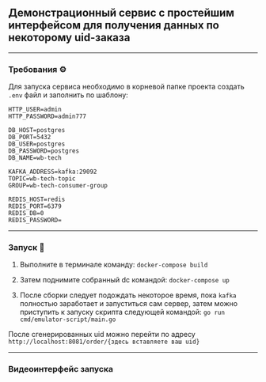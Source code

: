 ## Демонстрационный сервис с простейшим интерфейсом для получения данных по некоторому uid-заказа

--- 

### Требования ⚙️
Для запуска сервиса необходимо в корневой папке проекта создать `.env` файл и заполнить по шаблону:
```
HTTP_USER=admin
HTTP_PASSWORD=admin777

DB_HOST=postgres
DB_PORT=5432
DB_USER=postgres
DB_PASSWORD=postgres
DB_NAME=wb-tech

KAFKA_ADDRESS=kafka:29092
TOPIC=wb-tech-topic
GROUP=wb-tech-consumer-group

REDIS_HOST=redis
REDIS_PORT=6379
REDIS_DB=0
REDIS_PASSWORD=
```
--- 

### Запуск 🔧
1. Выполните в терминале команду:
`docker-compose build`

2. Затем поднимите собранный dc командой:
`docker-compose up`

3. После сборки следует подождать некоторое время, пока `kafka` полностью заработает и запуститься сам сервер, затем можно приступить к запуску скрипта следующей командой:
`go run cmd/emulator-script/main.go`

После сгенерированных uid можно перейти по адресу `http://localhost:8081/order/{здесь вставляете ваш uid}`

--- 
### Видеоинтерфейс запуска